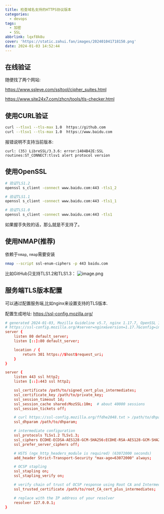 ```yaml
---
title: 检查域名支持的HTTPS协议版本
categories:
  - devops
tags:
  - 加密
  - SSL
abbrlink: lqxf8k8u
cover: 'https://static.zahui.fan/images/202401041718150.png'
date: 2024-01-03 14:52:44
---
```

## 在线验证

随便找了两个网站: 

<https://www.ssleye.com/ssltool/cipher_suites.html>

<https://www.site24x7.com/zhcn/tools/tls-checker.html>
## 使用CURL验证

```bash
curl --tlsv1 --tls-max 1.0  https://github.com
curl --tlsv1 --tls-max 1.0  https://www.baidu.com
```

报错说明不支持当前版本:

```
curl: (35) LibreSSL/3.3.6: error:1404B42E:SSL routines:ST_CONNECT:tlsv1 alert protocol version
```
## 使用OpenSSL

```bash
# 验证TLS1.2
openssl s_client -connect www.baidu.com:443 -tls1_2

# 验证TLS1.1
openssl s_client -connect www.baidu.com:443 -tls1_1

# 验证TLS1.0
openssl s_client -connect www.baidu.com:443 -tls1
```

如果握手失败的话，那么就是不支持了。

## 使用NMAP(推荐)

依赖于`nmap`, `nmap`需要安装
```bash
nmap --script ssl-enum-ciphers -p 443 baidu.com
```

比如GitHub只支持TLS1.2和TLS1.3：
![image.png](https://static.zahui.fan/images/202401031545944.png)


## 服务端TLS版本配置

可以通过配置服务端,比如nginx来设置支持的TLS版本.

配置生成地址: <https://ssl-config.mozilla.org/>

```conf
# generated 2024-01-03, Mozilla Guideline v5.7, nginx 1.17.7, OpenSSL 1.1.1k, intermediate configuration
# https://ssl-config.mozilla.org/#server=nginx&version=1.17.7&config=intermediate&openssl=1.1.1k&guideline=5.7
server {
    listen 80 default_server;
    listen [::]:80 default_server;

    location / {
        return 301 https://$host$request_uri;
    }
}

server {
    listen 443 ssl http2;
    listen [::]:443 ssl http2;

    ssl_certificate /path/to/signed_cert_plus_intermediates;
    ssl_certificate_key /path/to/private_key;
    ssl_session_timeout 1d;
    ssl_session_cache shared:MozSSL:10m;  # about 40000 sessions
    ssl_session_tickets off;

    # curl https://ssl-config.mozilla.org/ffdhe2048.txt > /path/to/dhparam
    ssl_dhparam /path/to/dhparam;

    # intermediate configuration
    ssl_protocols TLSv1.2 TLSv1.3;
    ssl_ciphers ECDHE-ECDSA-AES128-GCM-SHA256:ECDHE-RSA-AES128-GCM-SHA256:ECDHE-ECDSA-AES256-GCM-SHA384:ECDHE-RSA-AES256-GCM-SHA384:ECDHE-ECDSA-CHACHA20-POLY1305:ECDHE-RSA-CHACHA20-POLY1305:DHE-RSA-AES128-GCM-SHA256:DHE-RSA-AES256-GCM-SHA384:DHE-RSA-CHACHA20-POLY1305;
    ssl_prefer_server_ciphers off;

    # HSTS (ngx_http_headers_module is required) (63072000 seconds)
    add_header Strict-Transport-Security "max-age=63072000" always;

    # OCSP stapling
    ssl_stapling on;
    ssl_stapling_verify on;

    # verify chain of trust of OCSP response using Root CA and Intermediate certs
    ssl_trusted_certificate /path/to/root_CA_cert_plus_intermediates;

    # replace with the IP address of your resolver
    resolver 127.0.0.1;
}
```